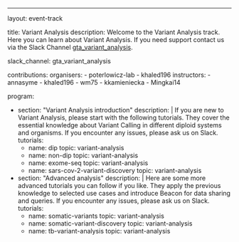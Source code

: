 ---
layout: event-track

title: Variant Analysis
description: Welcome to the Variant Analysis track. Here you can learn about Variant Analysis. If you need support contact us via the Slack Channel [gta_variant_analysis](https://gtnsmrgsbord.slack.com/channels/{{page.slack_channel}}).

slack_channel: gta_variant_analysis

contributions:
    organisers:
        - poterlowicz-lab
        - khaled196
    instructors:
        - annasyme
        - khaled196
        - wm75
        - kkamieniecka
        - Mingkai14


program:
  - section: "Variant Analysis introduction"
    description: |
      If you are new to Variant Analysis, please start with the following tutorials. They cover the essential knowledge about Variant Calling in different diploid systems and organisms. If you encounter any issues, please ask us on Slack.
    tutorials:
      - name: dip
        topic: variant-analysis
      - name: non-dip
        topic: variant-analysis
      - name: exome-seq
        topic: variant-analysis
      - name: sars-cov-2-variant-discovery
        topic: variant-analysis
  - section: "Advanced analysis"
    description: |
      Here are some more advanced tutorials you can follow if you like. They apply the previous knowledge to selected use cases and introduce Beacon for data sharing and queries. If you encounter any issues, please ask us on Slack.
    tutorials:
      - name: somatic-variants
        topic: variant-analysis
      - name: somatic-variant-discovery
        topic: variant-analysis
      - name: tb-variant-analysis
        topic: variant-analysis

